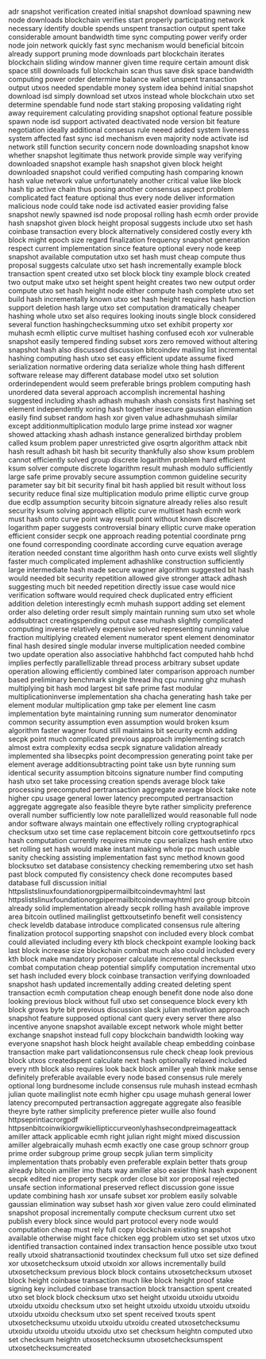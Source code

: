 adr snapshot verification created initial snapshot download spawning new node downloads blockchain verifies start properly participating network necessary identify double spends unspent transaction output spent take considerable amount bandwidth time sync computing power verify order node join network quickly fast sync mechanism would beneficial bitcoin already support pruning mode downloads part blockchain iterates blockchain sliding window manner given time require certain amount disk space still downloads full blockchain scan thus save disk space bandwidth computing power order determine balance wallet unspent transaction output utxos needed spendable money system idea behind initial snapshot download isd simply download set utxos instead whole blockchain utxo set determine spendable fund node start staking proposing validating right away requirement calculating providing snapshot optional feature possible spawn node isd support activated deactivated node version bit feature negotiation ideally additional consesus rule neeed added system liveness system affected fast sync isd mechanism even majority node activate isd network still function security concern node downloading snapshot know whether snapshot legitimate thus network provide simple way verifying downloaded snapshot example hash snapshot given block height downloaded snapshot could verified computing hash comparing known hash value network value unfortunately another critical value like block hash tip active chain thus posing another consensus aspect problem complicated fact feature optional thus every node deliver information malicious node could take node isd activated easier providing false snapshot newly spawned isd node proposal rolling hash ecmh order provide hash snapshot given block height proposal suggests include utxo set hash coinbase transaction every block alternatively considered costly every kth block might epoch size regard finalization frequency snapshot generation respect current implementation since feature optional every node keep snapshot available computation utxo set hash must cheap compute thus proposal suggests calculate utxo set hash incrementally example block transaction spent created utxo set block block tiny example block created two output make utxo set height spent height creates two new output order compute utxo set hash height node either compute hash complete utxo set build hash incrementally known utxo set hash height requires hash function support deletion hash large utxo set computation dramatically cheaper hashing whole utxo set also requires looking inouts single block considered several function hashingchecksumming utxo set exhibit property xor muhash ecmh elliptic curve multiset hashing confused ecoh xor vulnerable snapshot easily tempered finding subset xors zero removed without altering snapshot hash also discussed discussion bitcoindev mailing list incremental hashing computing hash utxo set easy efficient update assume fixed serialization normative ordering data serialize whole thing hash different software release may different database model utxo set solution orderindependent would seem preferable brings problem computing hash unordered data several approach accomplish incremental hashing suggested including xhash adhash muhash xhash consists first hashing set element independently xoring hash together insecure gaussian elimination easily find subset random hash xor given value adhashmuhash similar except additionmultiplication modulo large prime instead xor wagner showed attacking xhash adhash instance generalized birthday problem called ksum problem paper unrestricted give osqrtn algorithm attack nbit hash result adhash bit hash bit security thankfully also show ksum problem cannot efficiently solved group discrete logarithm problem hard efficient ksum solver compute discrete logarithm result muhash modulo sufficiently large safe prime provably secure assumption common guideline security parameter say bit bit security final bit hash applied bit result without loss security reduce final size multiplication modulo prime elliptic curve group due ecdlp assumption security bitcoin signature already relies also result security ksum solving approach elliptic curve multiset hash ecmh work must hash onto curve point way result point without known discrete logarithm paper suggests controversial binary elliptic curve make operation efficient consider secpk one approach reading potential coordinate prng one found corresponding coordinate according curve equation average iteration needed constant time algorithm hash onto curve exists well slightly faster much complicated implement adhashlike construction sufficiently large intermediate hash made secure wagner algorithm suggested bit hash would needed bit security repetition allowed give stronger attack adhash suggesting much bit needed repetition directly issue case would nice verification software would required check duplicated entry efficient addition deletion interestingly ecmh muhash support adding set element order also deleting order result simply maintain running sum utxo set whole addsubtract creatingspending output case muhash slightly complicated computing inverse relatively expensive solved representing running value fraction multiplying created element numerator spent element denominator final hash desired single modular inverse multiplication needed combine two update operation also associative hahbhchd fact computed hahb hchd implies perfectly parallellizable thread process arbitrary subset update operation allowing efficiently combined later comparison approach number based preliminary benchmark single thread ihq cpu running ghz muhash multiplying bit hash mod largest bit safe prime fast modular multiplicationinverse implementation sha chacha generating hash take per element modular multiplication gmp take per element line casm implementation byte maintaining running sum numerator denominator common security assumption even assumption would broken ksum algorithm faster wagner found still maintains bit security ecmh adding secpk point much complicated previous approach implementing scratch almost extra complexity ecdsa secpk signature validation already implemented sha libsecpks point decompression generating point take per element average additionsubtracting point take usn byte running sum identical security assumption bitcoins signature number find computing hash utxo set take processing creation spends average block take processing precomputed pertransaction aggregate average block take note higher cpu usage general lower latency precomputed pertransaction aggregate aggregate also feasible theyre byte rather simplicity preference overall number sufficiently low note parallellized would reasonable full node andor software always maintain one effectively rolling cryptographical checksum utxo set time case replacement bitcoin core gettxoutsetinfo rpcs hash computation currently requires minute cpu serializes hash entire utxo set rolling set hash would make instant making whole rpc much usable sanity checking assisting implementation fast sync method known good blocksutxo set database consistency checking remembering utxo set hash past block computed fly consistency check done recomputes based database full discussion initial httpslistslinuxfoundationorgpipermailbitcoindevmayhtml last httpslistslinuxfoundationorgpipermailbitcoindevmayhtml pro group bitcoin already solid implementation already secpk rolling hash available improve area bitcoin outlined mailinglist gettxoutsetinfo benefit well consistency check leveldb database introduce complicated consensus rule altering finalization protocol supporting snapshot con included every block combat could alleviated including every kth block checkpoint example looking back last block increase size blockchain combat much also could included every kth block make mandatory proposer calculate incremental checksum combat computation cheap potential simplify computation incremental utxo set hash included every block coinbase transaction verifying downloaded snapshot hash updated incrementally adding created deleting spent transaction ecmh computation cheap enough benefit done node also done looking previous block without full utxo set consequence block every kth block grows byte bit previous discussion slack julian motivation approach snapshot feature supposed optional cant query every server there also incentive anyone snapshot available except network whole might better exchange snapshot instead full copy blockchain bandwidth looking way everyone snapshot hash block height available cheap embedding coinbase transaction make part validationconsensus rule check cheap look previous block utxos createdspent calculate next hash optionally relaxed included every nth block also requires look back block amiller yeah think make sense definitely preferable available every node based consensus rule merely optional long burdnesome include consensus rule muhash instead ecmhash julian quote mailinglist note ecmh higher cpu usage muhash general lower latency precomputed pertransaction aggregate aggregate also feasible theyre byte rather simplicity preference pieter wuille also found httpseprintiacrorgpdf httpsenbitcoinwikiorgwikiellipticcurveonlyhashsecondpreimageattack amiller attack applicable ecmh right julian right might mixed discussion amiller algebraically muhash ecmh exactly one case group schnorr group prime order subgroup prime group secpk julian term simplicity implementation thats probably even preferable explain better thats group already bitcoin amiller imo thats way amiller also easier think hash exponent secpk edited nice property secpk order close bit xor proposal rejected unsafe section informational preserved reflect discussion gone issue update combining hash xor unsafe subset xor problem easily solvable gaussian elimination way subset hash xor given value zero could eliminated snapshot proposal incrementally compute checksum current utxo set publish every block since would part protocol every node would computation cheap must rely full copy blockchain existing snapshot available otherwise might face chicken egg problem utxo set set utxos utxo identified transaction contained index transaction hence possible utxo txout really utxoid shatransactionid txoutindex checksum full utxo set size defined xor utxosetchecksum utxoid utxoidn xor allows incrementally build utxosetchecksum previous block block contains utxosetchecksum utxoset block height coinbase transaction much like block height proof stake signing key included coinbase transaction block transaction spent created utxo set block block checksum utxo set height utxoidu utxoidu utxoidu utxoidu utxoidu checksum utxo set height utxoidu utxoidu utxoidu utxoidu utxoidu utxoidu checksum utxo set spent received txouts spent utxosetchecksumu utxoidu utxoidu utxoidu created utxosetchecksumu utxoidu utxoidu utxoidu utxoidu utxo set checksum heightn computed utxo set checksum heightn utxosetchecksumn utxosetchecksumspent utxosetchecksumcreated